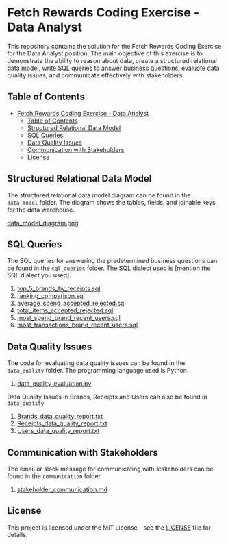 # Fetch Rewards Coding Exercise - Data Analyst  
  
This repository contains the solution for the Fetch Rewards Coding Exercise for the Data Analyst position. The main objective of this exercise is to demonstrate the ability to reason about data, create a structured relational data model, write SQL queries to answer business questions, evaluate data quality issues, and communicate effectively with stakeholders.  
  
## Table of Contents  
  
- [Fetch Rewards Coding Exercise - Data Analyst](#fetch-rewards-coding-exercise---data-analyst)
  - [Table of Contents](#table-of-contents)
  - [Structured Relational Data Model](#structured-relational-data-model)
  - [SQL Queries](#sql-queries)
  - [Data Quality Issues](#data-quality-issues)
  - [Communication with Stakeholders](#communication-with-stakeholders)
  - [License](#license)
  
## Structured Relational Data Model  
  
The structured relational data model diagram can be found in the `data_model` folder. The diagram shows the tables, fields, and joinable keys for the data warehouse.  
  
[data_model_diagram.png](data_model/data_model_diagram.png)  
  
## SQL Queries  
  
The SQL queries for answering the predetermined business questions can be found in the `sql_queries` folder. The SQL dialect used is [mention the SQL dialect you used].  
  
1. [top_5_brands_by_receipts.sql](sql_queries/top_5_brands_by_receipts.sql)  
2. [ranking_comparison.sql](sql_queries/ranking_comparison.sql)  
3. [average_spend_accepted_rejected.sql](sql_queries/average_spend_accepted_rejected.sql)  
4. [total_items_accepted_rejected.sql](sql_queries/total_items_accepted_rejected.sql)  
5. [most_spend_brand_recent_users.sql](sql_queries/most_spend_brand_recent_users.sql)  
6. [most_transactions_brand_recent_users.sql](sql_queries/most_transactions_brand_recent_users.sql)  
  
## Data Quality Issues  
  
The code for evaluating data quality issues can be found in the `data_quality` folder. The programming language used is Python.
  
1. [data_quality_evaluation.py](data_quality/data_quality_evaluation.py)  

 Data Quality Issues in Brands, Receipts and Users can also be found in `data_quality`

 1. [Brands_data_quality_report.txt](data_quality/Brands_data_quality_report.txt)  
 2. [Receipts_data_quality_report.txt](data_quality/Receipts_data_quality_report.txt)  
 3. [Users_data_quality_report.txt](data_quality/Users_data_quality_report.txt)  
  
## Communication with Stakeholders  
  
The email or slack message for communicating with stakeholders can be found in the `communication` folder.  
  
1. [stakeholder_communication.md](communication/stakeholder_communication.md)  
  
## License  
  
This project is licensed under the MIT License - see the [LICENSE](LICENSE) file for details.  
